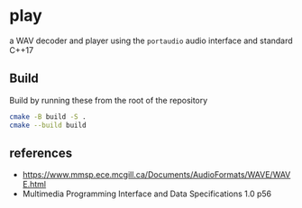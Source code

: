 # play

a WAV decoder and player using the `portaudio` audio interface and standard C++17

## Build

Build by running these from the root of the repository
```sh
cmake -B build -S .
cmake --build build
```

## references

- https://www.mmsp.ece.mcgill.ca/Documents/AudioFormats/WAVE/WAVE.html
- Multimedia Programming Interface and Data Specifications 1.0 p56
